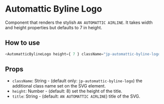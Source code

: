 # Automattic Byline Logo

Component that renders the stylish `AN AUTOMATTIC AIRLINE`.
It takes width and height properties but defaults to 7 in height.

## How to use

```js
<AutomatticBylineLogo height={ 7 } className="jp-automattic-byline-logo-jetpack" />;
```

## Props

- `className`: String - (default only: `jp-automattic-byline-logo`) the additional class name set on the SVG element.
- `height`: Number - (default: 8) set the height of the title.
- `title`: String - (default: `AN AUTOMATTIC AIRLINE`) title of the SVG.
